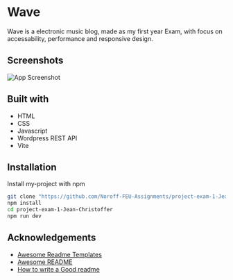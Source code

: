 
# Wave

Wave is a electronic music blog, made as my first year Exam, with focus on accessability, performance and responsive design. 

## Screenshots

![App Screenshot](screenshot.jpg)


## Built with

- HTML
- CSS
- Javascript
- Wordpress REST API
- Vite
## Installation

Install my-project with npm

```bash
git clone "https://github.com/Noroff-FEU-Assignments/project-exam-1-Jean-Christoffer.git"
npm install
cd project-exam-1-Jean-Christoffer
npm run dev
```
    
## Acknowledgements

 - [Awesome Readme Templates](https://awesomeopensource.com/project/elangosundar/awesome-README-templates)
 - [Awesome README](https://github.com/matiassingers/awesome-readme)
 - [How to write a Good readme](https://bulldogjob.com/news/449-how-to-write-a-good-readme-for-your-github-project)

